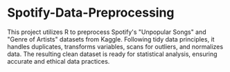 # Spotify-Data-Preprocessing
This project utilizes R to preprocess Spotify's "Unpopular Songs" and "Genre of Artists" datasets from Kaggle. Following tidy data principles, it handles duplicates, transforms variables, scans for outliers, and normalizes data. The resulting clean dataset is ready for statistical analysis, ensuring accurate and ethical data practices.
